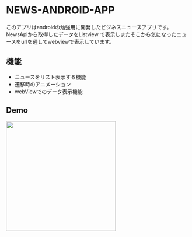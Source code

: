 # NEWS-ANDROID-APP
このアプリはandroidの勉強用に開発したビジネスニュースアプリです。 NewsApiから取得したデータをListview で表示しまたそこから気になったニュースをurlを通してwebviewで表示しています。

## 機能
* ニュースをリスト表示する機能
* 遷移時のアニメーション
* webViewでのデータ表示機能

## Demo

<img src="https://user-images.githubusercontent.com/62139524/114828394-ce1d0c00-9e04-11eb-803a-910f5369984f.png" width="300px" />
